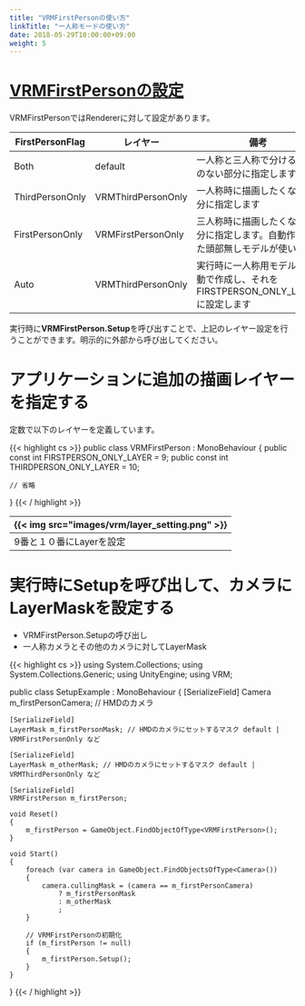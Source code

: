 ```yaml
---
title: "VRMFirstPersonの使い方"
linkTitle: "一人称モードの使い方"
date: 2018-05-29T10:00:00+09:00
weight: 5
---
```


# [VRMFirstPersonの設定](../univrm_firstperson/)
VRMFirstPersonではRendererに対して設定があります。

|FirstPersonFlag               |レイヤー               |備考                                        |
|------------------------------|----------------------|--------------------------------------------|
|Both                          |default               |一人称と三人称で分ける必要のない部分に指定します|
|ThirdPersonOnly               |VRMThirdPersonOnly|一人称時に描画したくない部分に指定します        |
|FirstPersonOnly               |VRMFirstPersonOnly|三人称時に描画したくない部分に指定します。自動作成した頭部無しモデルが使います|
|Auto                          |VRMThirdPersonOnly|実行時に一人称用モデルを自動で作成し、それをFIRSTPERSON_ONLY_LAYERに設定します|

実行時に**VRMFirstPerson.Setup**を呼び出すことで、上記のレイヤー設定を行うことができます。明示的に外部から呼び出してください。

# アプリケーションに追加の描画レイヤーを指定する

定数で以下のレイヤーを定義しています。

{{< highlight cs >}}
public class VRMFirstPerson : MonoBehaviour
{
    public const int FIRSTPERSON_ONLY_LAYER = 9;
    public const int THIRDPERSON_ONLY_LAYER = 10;

    // 省略
}
{{< / highlight >}}

|{{< img src="images/vrm/layer_setting.png" >}}|
|-----|
|9番と１０番にLayerを設定|

# 実行時にSetupを呼び出して、カメラにLayerMaskを設定する

* VRMFirstPerson.Setupの呼び出し
* 一人称カメラとその他のカメラに対してLayerMask

{{< highlight cs >}}
using System.Collections;
using System.Collections.Generic;
using UnityEngine;
using VRM;

public class SetupExample : MonoBehaviour
{
    [SerializeField]
    Camera m_firstPersonCamera; // HMDのカメラ

    [SerializeField]
    LayerMask m_firstPersonMask; // HMDのカメラにセットするマスク default | VRMFirstPersonOnly など

    [SerializeField]
    LayerMask m_otherMask; // HMDのカメラにセットするマスク default | VRMThirdPersonOnly など

    [SerializeField]
    VRMFirstPerson m_firstPerson;

    void Reset()
    {
        m_firstPerson = GameObject.FindObjectOfType<VRMFirstPerson>();
    }

    void Start()
    {
        foreach (var camera in GameObject.FindObjectsOfType<Camera>())
        {
            camera.cullingMask = (camera == m_firstPersonCamera)
                ? m_firstPersonMask
                : m_otherMask
                ;
        }

        // VRMFirstPersonの初期化
        if (m_firstPerson != null)
        {
            m_firstPerson.Setup();
        }
    }
}
{{< / highlight >}}
